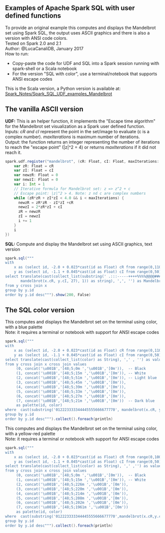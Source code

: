 ## Examples of Apache Spark SQL with user defined functions

To provide an original example this computes and displays the Mandelbrot set using Spark SQL, 
the output uses ASCII graphics and there is also a version with ANSI code colors.  
Tested on Spark 2.0 and 2.1  
Author: @LucaCanaliDB, January 2017  
How to run: 
* Copy-paste the code for UDF and SQL into a Spark session running with spark-shell or a Scala notebook  
* For the version "SQL with color", use a terminal/notebook that supports ANSI escape codes  

This is the Scala version, a Python version is available at:
[Spark_Notes/Spark_SQL_UDF_examples_Mandelbrot](https://github.com/LucaCanali/Miscellaneous/tree/master/Spark_Notes/Spark_SQL_UDF_example_Mandelbrot)
   
## The vanilla ASCII version

**UDF:** This is an helper function, it implements the "Escape time algorithm" for the Mandelbrot set visualization 
as a Spark user defined function.   
Inputs: *cR and cI* represent the point in the set/image to evaluate (c is a complex number).
*maxIterations* is maximum number of iterations.  
Output: the function returns an integer representing the number of iterations to reach the 
"escape point" (|z|^2 = 4) or returns *maxIterations* if it did not reach it.

```scala
spark.udf.register("mandelbrot", (cR: Float, cI: Float, maxIterations: Int) => {
    var zR: Float = cR  
    var zI: Float = cI
    var newzR: Float = 0
    var newzI: Float = 0
    var i: Int = 1  
    // Iterative formula for Mandelbrot set: z => z^2 + c
    // Escape point: |z|^2 > 4. Note: z nd c are complex numbers
    while (zR*zR + zI*zI < 4.0 && i < maxIterations) {
      newzR = zR*zR - zI*zI +cR
      newzI = 2*zR*zI + cI
      zR = newzR
      zI = newzI
      i += 1
    }
    i
})
```

**SQL:** Compute and display the Mandelbrot set using ASCII graphics, text version

```scala
spark.sql("""
with
    x as (select id, -2.0 + 0.023*cast(id as Float) cR from range(0,110)),
    y as (select id, -1.1 + 0.045*cast(id as Float) cI from range(0,50))
select translate(cast(collect_list(substring(' .:::-----++++%%%%@@@@#### ',
       mandelbrot(x.cR, y.cI, 27), 1)) as string), ',', '') as Mandelbrot_Set
from y cross join x 
group by y.id 
order by y.id desc""").show(200, False)
```
   
      
## The SQL color version

This computes and displays the Mandelbrot set on the terminal using color, with a blue palette   
Note: it requires a terminal or notebook with support for ANSI escape codes

```scala
spark.sql("""
with
    x as (select id, -2.0 + 0.023*cast(id as Float) cR from range(0,110)),
    y as (select id, -1.1 + 0.045*cast(id as Float) cI from range(0,50))
select translate(cast(collect_list(color) as String), ',' , '') as value
from y cross join x cross join values 
     (0, concat('\u001B','[48;5;0m ','\u001B','[0m')),  -- Black
     (1, concat('\u001B','[48;5;15m ','\u001B','[0m')), -- White
     (2, concat('\u001B','[48;5;51m ','\u001B','[0m')), -- Light blue
     (3, concat('\u001B','[48;5;45m ','\u001B','[0m')), 
     (4, concat('\u001B','[48;5;39m ','\u001B','[0m')),
     (5, concat('\u001B','[48;5;33m ','\u001B','[0m')),
     (6, concat('\u001B','[48;5;27m ','\u001B','[0m')), 
     (7, concat('\u001B','[48;5;21m ','\u001B','[0m'))  -- Dark blue
     as palette(id, color)
where  cast(substring('012223333344445555666677770', mandelbrot(x.cR, y.cI, 27), 1) as Int) = palette.id
group by y.id 
order by y.id desc""").collect().foreach(println)
```


This computes and displays the Mandelbrot set on the terminal using color, with a yellow-red palette   
Note: it requires a terminal or notebook with support for ANSI escape codes

```scala
spark.sql("""
with
    x as (select id, -2.0 + 0.023*cast(id as Float) cR from range(0,100)),
    y as (select id, -1.1 + 0.045*cast(id as Float) cI from range(0,50))
select translate(cast(collect_list(color) as String), ',' ,'') as value
from y cross join x cross join values 
     (0, concat('\u001B','[48;5;0m ','\u001B','[0m')),  -- Black
     (1, concat('\u001B','[48;5;15m ','\u001B','[0m')), -- White
     (2, concat('\u001B','[48;5;226m ','\u001B','[0m')),
     (3, concat('\u001B','[48;5;220m ','\u001B','[0m')),
     (4, concat('\u001B','[48;5;214m ','\u001B','[0m')),
     (5, concat('\u001B','[48;5;208m ','\u001B','[0m')),
     (6, concat('\u001B','[48;5;202m ','\u001B','[0m')),
     (7, concat('\u001B','[48;5;1961m ','\u001B','[0m'))
     as palette(id, color)
where  cast(substring('012223333344445555666677770',mandelbrot(x.cR,y.cI, 27), 1) as Int) = palette.id
group by y.id
order by y.id desc""").collect().foreach(println)
```



